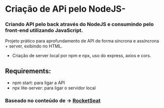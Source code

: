 # Criação de APi pelo NodeJS-

### Criando API pelo back através do NodeJS e consumindo pelo front-end utilizando JavaScript.

Projeto prático para aprofundamento de API de forma síncrona e assíncrona + server, exibindo no HTML.

- Criação de server local por npm e npx, uso do express, axios e cors.

## Requirements:
- npm start: para ligar a API
- npx lite-server: para ligar o servidor local 

### Baseado no conteúdo de -> [RocketSeat]("https://www.youtube.com/watch?v=vYlz3SmNXQQ")
